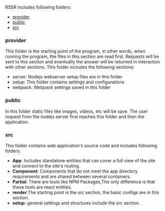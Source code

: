 RSSR includes following folders:

- [provider](#provider)
- [public](#public)
- [src](#src)

### provider
This folder is the starting point of the program, in other words, when running the program, the files in this section are read first. Requests will be sent to this section and eventually the answer will be returned in interaction with other sections.
This folder includes the following sections:

- server: Nodejs webserver setup files are in this folder
- setup: This folder contains settings and configurations
- webpack: Webpack settings saved in this folder

### public
In this folder static files like images, videos, etc will be save.
The user request from the nodejs server first reaches this folder and then the application.

### src
This folder contains web application's source code and includes following folders:
 - **App**: Includes standalone entities that can cover a full view of the site and connect to the site's routing.
 -  **Component**: Components that do not meet the app directory requirements and are shared between several containers.
 - **Partial**: There are tools like NPM Packages,The only difference is that these tools are react entities.
 - **render**:The starting point is the src section, the basic configs are in this section.
 - **setup**: general settings and structures include the src section.
